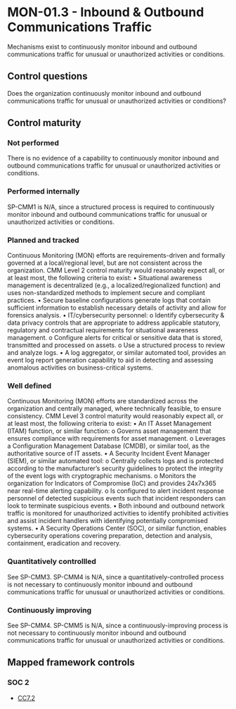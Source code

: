 # MON-01.3 - Inbound & Outbound Communications Traffic
Mechanisms exist to continuously monitor inbound and outbound communications traffic for unusual or unauthorized activities or conditions.
## Control questions
Does the organization continuously monitor inbound and outbound communications traffic for unusual or unauthorized activities or conditions?
## Control maturity
### Not performed
There is no evidence of a capability to continuously monitor inbound and outbound communications traffic for unusual or unauthorized activities or conditions.
### Performed internally
SP-CMM1 is N/A, since a structured process is required to continuously monitor inbound and outbound communications traffic for unusual or unauthorized activities or conditions.
### Planned and tracked
Continuous Monitoring (MON) efforts are requirements-driven and formally governed at a local/regional level, but are not consistent across the organization. CMM Level 2 control maturity would reasonably expect all, or at least most, the following criteria to exist:
•	Situational awareness management is decentralized (e.g., a localized/regionalized function) and uses non-standardized methods to implement secure and compliant practices.
•	Secure baseline configurations generate logs that contain sufficient information to establish necessary details of activity and allow for forensics analysis.
•	IT/cybersecurity personnel:
o	Identify cybersecurity & data privacy controls that are appropriate to address applicable statutory, regulatory and contractual requirements for situational awareness management.
o	Configure alerts for critical or sensitive data that is stored, transmitted and processed on assets.
o	Use a structured process to review and analyze logs.
•	A log aggregator, or similar automated tool, provides an event log report generation capability to aid in detecting and assessing anomalous activities on business-critical systems. 
### Well defined
Continuous Monitoring (MON) efforts are standardized across the organization and centrally managed, where technically feasible, to ensure consistency. CMM Level 3 control maturity would reasonably expect all, or at least most, the following criteria to exist:
•	An IT Asset Management (ITAM) function, or similar function:
o	Governs asset management that ensures compliance with requirements for asset management.
o	Leverages a Configuration Management Database (CMDB), or similar tool, as the authoritative source of IT assets.
•	A Security Incident Event Manager (SIEM), or similar automated tool:
o	Centrally collects logs and is protected according to the manufacturer’s security guidelines to protect the integrity of the event logs with cryptographic mechanisms.
o	Monitors the organization for Indicators of Compromise (IoC) and provides 24x7x365 near real-time alerting capability.
o	Is configured to alert incident response personnel of detected suspicious events such that incident responders can look to terminate suspicious events.
•	Both inbound and outbound network traffic is monitored for unauthorized activities to identify prohibited activities and assist incident handlers with identifying potentially compromised systems. 
•	A Security Operations Center (SOC), or similar function, enables cybersecurity operations covering preparation, detection and analysis, containment, eradication and recovery.
### Quantitatively controllled
See SP-CMM3. SP-CMM4 is N/A, since a quantitatively-controlled process is not necessary to continuously monitor inbound and outbound communications traffic for unusual or unauthorized activities or conditions.
### Continuously improving
See SP-CMM4. SP-CMM5 is N/A, since a continuously-improving process is not necessary to continuously monitor inbound and outbound communications traffic for unusual or unauthorized activities or conditions.
## Mapped framework controls
### SOC 2
- [CC7.2](../soc2/cc72.md)